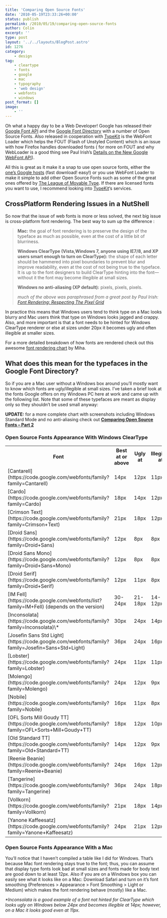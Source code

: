 ```yaml
---
title: 'Comparing Open Source Fonts'
date: '2010-05-19T23:33:26+00:00'
status: publish
permalink: /2010/05/19/comparing-open-source-fonts
author: Colin
excerpt: ''
type: post
layout: '../../layouts/BlogPost.astro'
id: 1276
category:
    - design
tag:
    - cleartype
    - fonts
    - google
    - mac
    - typography
    - 'web design'
    - webfonts
    - windows
post_format: []
image:
    - ''
---
```

Oh what a happy day to be a Web Developer! Google has released their [Google Font API](https://code.google.com/apis/webfonts/docs/getting_started.html) and the [Google Font Directory](https://code.google.com/webfonts) with a number of Open Source Fonts. Also released in cooperation with [TypeKit](https://typekit.com/) is the WebFont Loader which helps the FOUT (Flash of Unstyled Content) which is an issue with how Firefox handles downloaded fonts ( for more on FOUT and why WebLoader is a good thing see Paul Irish’s [Details on the New Google WebFont API](https://paulirish.com/2010/details-on-the-new-google-webfont-api/)).

All this is great as it make it a snap to use open source fonts, either the [one’s Google hosts](https://code.google.com/webfonts) (fast download! easy!) or you use WebFont Loader to make it simple to add other Open Source Fonts such as some of the great ones offered by [The League of Movable Type](https://www.theleagueofmoveabletype.com). If there are licensed fonts you want to use, I recommend looking into [TypeKit](https://typekit.com/)‘s services.

CrossPlatform Rendering Issues in a NutShell
--------------------------------------------

So now that the issue of web fonts is more or less solved, the next big issue is cross-platform font rendering. The best way to sum up the difference :

> **Mac:** the goal of font rendering is to preserve the design of the typeface as much as possible, even at the cost of a little bit of blurriness.
> 
> **Windows ClearType (Vista,Windows 7, anyone using IE7/8, and XP users smart enough to turn on ClearType):** the shape of each letter should be hammered into pixel boundaries to prevent blur and improve readability, even at the cost of not being true to the typeface. It is up to the font designers to build ClearType hinting into the font—without it the font may become illegible at small sizes.
> 
> **Windows no anti-aliasing (XP default):** pixels, pixels, pixels.
> 
> *much of the above was paraphrased from a great post by Paul Irish: [Font Rendering: Respecting The Pixel Grid](https://www.codinghorror.com/blog/2007/06/font-rendering-respecting-the-pixel-grid.html)*

In practice this means that Windows users tend to think type on a Mac looks blurry and Mac users think that type on Windows looks jagged and crappy. Also, and more important is that a font needs to be hinted for Windows ClearType renderer or else at sizes under 20px it becomes ugly and often illegible at smaller sizes.

For a more detailed breakdown of how fonts are rendered check out this awesome [font rendering chart](/uploads/2010/05/aaaaaa_4787.png) by Miha.

What does this mean for the typefaces in the Google Font Directory?
-------------------------------------------------------------------

So if you are a Mac user without a Windows box around you’ll mostly want to know which fonts are ugly/illegible at small sizes. I’ve taken a brief look at the fonts Google offers on my Windows PC here at work and came up with the following list. Note that some of these typefaces are meant as display only so they shouldn’t be used small anyway:

**UPDATE:**  for a more complete chart with screenshots including Windows Standard Mode and no anti-aliasing check out [**Comparing Open Source Fonts – Part 2**](https://catcubed.com/2010/05/20/comparing-open-source-fonts-part-2/)

### Open Source Fonts Appearance With Windows ClearType

<table border="0" class="comparison"><tbody><tr><th scope="col">Font</th><th scope="col">Best at or above</th><th scope="col">Ugly at</th><th scope="col">Illegible at</th></tr><tr><td>[Cantarell](https://code.google.com/webfonts/family?family=Cantarell)</td><td>14px</td><td>12px</td><td>11px</td></tr><tr><td>[Cardo](https://code.google.com/webfonts/family?family=Cardo)</td><td>18px</td><td>14px</td><td>12px</td></tr><tr><td>[Crimson Text](https://code.google.com/webfonts/family?family=Crimson+Text)</td><td>21px</td><td>18px</td><td>12px</td></tr><tr><td>[Droid Sans](https://code.google.com/webfonts/family?family=Droid+Sans)</td><td>12px</td><td>8px</td><td>8px</td></tr><tr><td>[Droid Sans Mono](https://code.google.com/webfonts/family?family=Droid+Sans+Mono)</td><td>12px</td><td>8px</td><td>8px</td></tr><tr><td>[Droid Serif](https://code.google.com/webfonts/family?family=Droid+Serif)</td><td>12px</td><td>11px</td><td>8px</td></tr><tr><td>[IM Fell](https://code.google.com/webfonts/list?family=IM+Fell) (depends on the version)</td><td>30-24px</td><td>21-18px</td><td>14-12px</td></tr><tr><td>[Inconsolata](https://code.google.com/webfonts/family?family=Inconsolata)\*</td><td>30px</td><td>24px</td><td>14px</td></tr><tr><td>[Josefin Sans Std Light](https://code.google.com/webfonts/family?family=Josefin+Sans+Std+Light)</td><td>36px</td><td>24px</td><td>16px</td></tr><tr><td>[Lobster](https://code.google.com/webfonts/family?family=Lobster)</td><td>24px</td><td>11px</td><td>11px</td></tr><tr><td>[Molengo](https://code.google.com/webfonts/family?family=Molengo)</td><td>24px</td><td>12px</td><td>9px</td></tr><tr><td>[Nobile](https://code.google.com/webfonts/family?family=Nobile)</td><td>16px</td><td>11px</td><td>8px</td></tr><tr><td>[OFL Sorts Mill Goudy TT](https://code.google.com/webfonts/family?family=OFL+Sorts+Mill+Goudy+TT)</td><td>18px</td><td>12px</td><td>10px</td></tr><tr><td>[Old Standard TT](https://code.google.com/webfonts/family?family=Old+Standard+TT)</td><td>14px</td><td>12px</td><td>9px</td></tr><tr><td>[Reenie Beanie](https://code.google.com/webfonts/family?family=Reenie+Beanie)</td><td>24px</td><td>16px</td><td>12px</td></tr><tr><td>[Tangerine](https://code.google.com/webfonts/family?family=Tangerine)</td><td>36px</td><td>24px</td><td>18px</td></tr><tr><td>[Vollkorn](https://code.google.com/webfonts/family?family=Vollkorn)</td><td>21px</td><td>18px</td><td>14px</td></tr><tr><td>[Yanone Kaffeesatz](https://code.google.com/webfonts/family?family=Yanone+Kaffeesatz)</td><td>24px</td><td>21px</td><td>12px</td></tr></tbody></table>

### Open Source Fonts Appearance With a Mac

You’ll notice that I haven’t compiled a table like I did for Windows. That’s because Mac font rendering stays true to the font; thus, you can assume that display type fonts look bad at small sizes and fonts made for body text are good down to at least 12px. Also if you are on a Windows box you can easily see what it looks like on a Mac: Download Safari and turn on it’s font smoothing (Preferences &gt; Appearance &gt; Font Smoothing &gt; Light or Medium) which makes the font rendering behave (mostly) like a Mac.

*\*Inconsolata is a good example of a font not hinted for ClearType which looks ugly on Windows below 24px and becomes illegible at 14px; however, on a Mac it looks good even at 11px.*